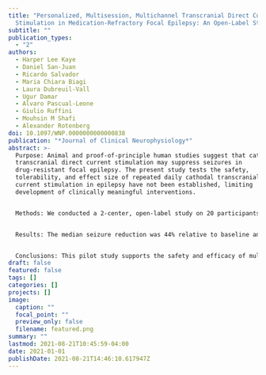 ```yaml
---
title: "Personalized, Multisession, Multichannel Transcranial Direct Current
  Stimulation in Medication-Refractory Focal Epilepsy: An Open-Label Study"
subtitle: ""
publication_types:
  - "2"
authors:
  - Harper Lee Kaye
  - Daniel San-Juan
  - Ricardo Salvador
  - Maria Chiara Biagi
  - Laura Dubreuil-Vall
  - Ugur Damar
  - Alvaro Pascual-Leone
  - Giulio Ruffini
  - Mouhsin M Shafi
  - Alexander Rotenberg
doi: 10.1097/WNP.0000000000000838
publication: "*Journal of Clinical Neurophysiology*"
abstract: >-
  Purpose: Animal and proof-of-principle human studies suggest that cathodal
  transcranial direct current stimulation may suppress seizures in
  drug-resistant focal epilepsy. The present study tests the safety,
  tolerability, and effect size of repeated daily cathodal transcranial direct
  current stimulation in epilepsy have not been established, limiting
  development of clinically meaningful interventions.


  Methods: We conducted a 2-center, open-label study on 20 participants with medically refractory, focal epilepsy, aged 9 to 56 years (11 women and 9 children younger than18 years). Each participant underwent 10 sessions of 20 minutes of cathodal transcranial direct current stimulation over 2 weeks. Multielectrode montages were designed using a realistic head model-driven approach to conduct an inhibitory electric field to the target cortical seizure foci and surrounding cortex to suppress excitability and reduce seizure rates. Patients recorded daily seizures using a seizure diary 8 weeks prior, 2 weeks during, and 8 to 12 weeks after the stimulation period.


  Results: The median seizure reduction was 44% relative to baseline and did not differ between adult and pediatric patients. Three patients experienced an increase in seizure frequency of >50% during the stimulation period; in one, a 36% increase in seizure frequency persisted through 12 weeks of follow-up. Otherwise, participants experienced only minor adverse events-the most common being scalp discomfort during transcranial direct current stimulation.


  Conclusions: This pilot study supports the safety and efficacy of multifocal, personalized, multichannel, cathodal transcranial direct current stimulation for adult and pediatric patients with medication-refractory focal epilepsy, although identifies a possibility of seizure exacerbation in some. The data also provide insight into the effect size to inform the design of a randomized, sham-stimulation controlled trial.
draft: false
featured: false
tags: []
categories: []
projects: []
image:
  caption: ""
  focal_point: ""
  preview_only: false
  filename: featured.png
summary: ""
lastmod: 2021-08-21T10:45:59-04:00
date: 2021-01-01
publishDate: 2021-08-21T14:46:10.617947Z
---
```

